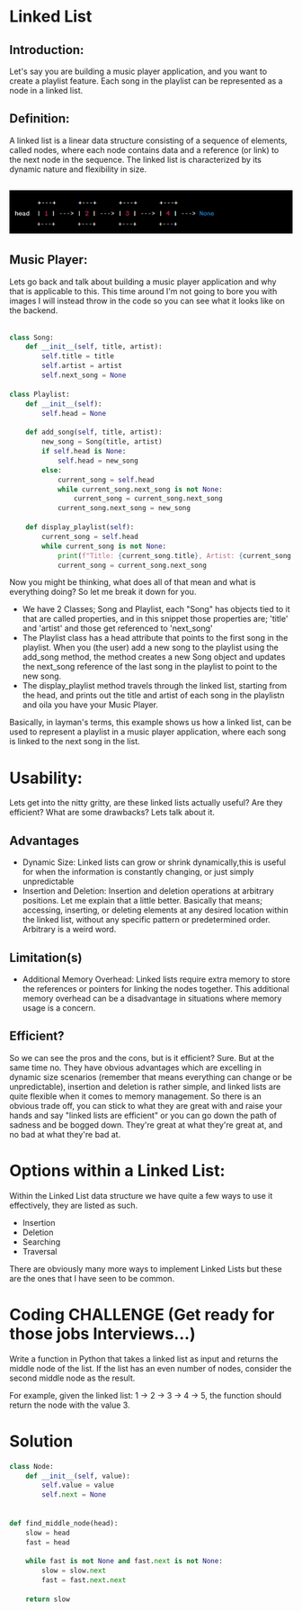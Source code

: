 # Linked List

## Introduction:

Let's say you are building a music player application, and you want to create a playlist feature. Each song in the playlist can be represented as a node in a linked list.

## Definition:

A linked list is a linear data structure consisting of a sequence of elements, called nodes, where each node contains data and a reference (or link) to the next node in the sequence. The linked list is characterized by its dynamic nature and flexibility in size.
## ![linked list Example](images/linked_list.png)

## Music Player:

Lets go back and talk about building a music player application and why that is applicable to this. This time around I'm not going to bore you with images I will instead throw in the code so you can see what it looks like on the backend. 
```python

class Song:
    def __init__(self, title, artist):
        self.title = title
        self.artist = artist
        self.next_song = None

class Playlist:
    def __init__(self):
        self.head = None

    def add_song(self, title, artist):
        new_song = Song(title, artist)
        if self.head is None:
            self.head = new_song
        else:
            current_song = self.head
            while current_song.next_song is not None:
                current_song = current_song.next_song
            current_song.next_song = new_song

    def display_playlist(self):
        current_song = self.head
        while current_song is not None:
            print(f"Title: {current_song.title}, Artist: {current_song.artist}")
            current_song = current_song.next_song

```

Now you might be thinking, what does all of that mean and what is everything doing? So let me break it down for you. 

* We have 2 Classes; Song and Playlist, each "Song" has objects tied to it that are called properties, and in this snippet those properties are; 'title' and 'artist' and those get referenced to 'next_song'
* The Playlist class has a head attribute that points to the first song in the playlist. When you (the user) add a new song to the playlist using the add_song method, the method creates a new Song object and updates the next_song reference of the last song in the playlist to point to the new song.
* The display_playlist method travels through the linked list, starting from the head, and prints out the title and artist of each song in the playlistn and oila you have your Music Player. 

Basically, in layman's terms, this example shows us how a linked list, can be used to represent a playlist in a music player application, where each song is linked to the next song in the list.

# Usability:

Lets get into the nitty gritty, are these linked lists actually useful? Are they efficient? What are some drawbacks? Lets talk about it. 

## Advantages 

* Dynamic Size: Linked lists can grow or shrink dynamically,this is useful for when the information is constantly changing, or just simply unpredictable
* Insertion and Deletion: Insertion and deletion operations at arbitrary positions. Let me explain that a little better. Basically that means; accessing, inserting, or deleting elements at any desired location within the linked list, without any specific pattern or predetermined order. Arbitrary is a weird word. 

## Limitation(s)

* Additional Memory Overhead: Linked lists require extra memory to store the references or pointers for linking the nodes together. This additional memory overhead can be a disadvantage in situations where memory usage is a concern.

## Efficient? 

So we can see the pros and the cons, but is it efficient? Sure. But at the same time no. They have obvious advantages which are excelling in dynamic size scenarios (remember that means everything can change or be unpredictable), insertion and deletion is rather simple, and linked lists are quite flexible when it comes to memory management. So there is an obvious trade off, you can stick to what they are great with and raise your hands and say "linked lists are efficient" or you can go down the path of sadness and be bogged down. They're great at what they're great at, and no bad at what they're bad at. 

# Options within a Linked List:

Within the Linked List data structure we have quite a few ways to use it effectively, they are listed as such. 

* Insertion
* Deletion
* Searching
* Traversal

There are obviously many more ways to implement Linked Lists but these are the ones that I have seen to be common.


# Coding CHALLENGE (Get ready for those jobs Interviews...)

Write a function in Python that takes a linked list as input and returns the middle node of the list. If the list has an even number of nodes, consider the second middle node as the result.

For example, given the linked list: 1 -> 2 -> 3 -> 4 -> 5, the function should return the node with the value 3.

# Solution

```python
class Node:
    def __init__(self, value):
        self.value = value
        self.next = None


def find_middle_node(head):
    slow = head
    fast = head

    while fast is not None and fast.next is not None:
        slow = slow.next
        fast = fast.next.next

    return slow
```
